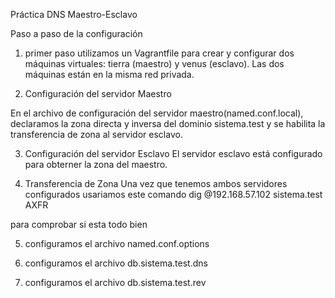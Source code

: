 Práctica DNS Maestro-Esclavo

Paso a paso de la configuración

1. primer paso
utilizamos un Vagrantfile para crear y configurar dos máquinas virtuales: tierra (maestro) y venus (esclavo). Las dos  máquinas están en la misma red privada.

2. Configuración del servidor Maestro

En el archivo de configuración del servidor maestro(named.conf.local), declaramos la zona directa y inversa del dominio sistema.test y se habilita la transferencia de zona al servidor esclavo.

3. Configuración del servidor Esclavo
El servidor esclavo está configurado para obterner la zona del maestro. 

4. Transferencia de Zona
Una vez que tenemos ambos servidores configurados usariamos este comando dig @192.168.57.102 sistema.test AXFR

para comprobar si esta todo bien

5. configuramos el archivo named.conf.options

6. configuramos el archivo db.sistema.test.dns

7. configuramos el archivo db.sistema.test.rev